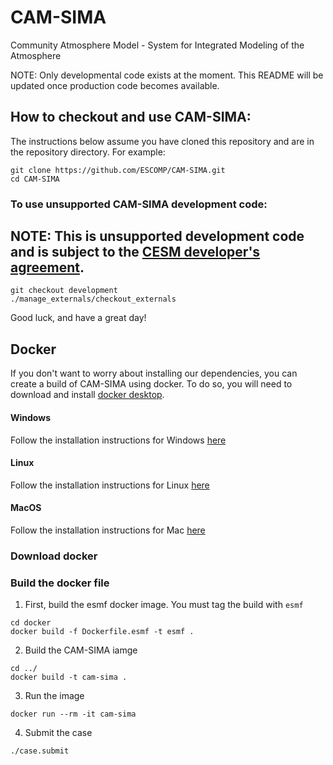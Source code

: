 # CAM-SIMA
Community Atmosphere Model - System for Integrated Modeling of the Atmosphere

NOTE:  Only developmental code exists at the moment.  This README will be updated once production code becomes available.

## How to checkout and use CAM-SIMA:

The instructions below assume you have cloned this repository and are in the repository directory. For example:
```
git clone https://github.com/ESCOMP/CAM-SIMA.git
cd CAM-SIMA
```

### To use unsupported CAM-SIMA **development** code:

## NOTE: This is **unsupported** development code and is subject to the [CESM developer's agreement](http://www.cgd.ucar.edu/cseg/development-code.html).
```
git checkout development
./manage_externals/checkout_externals
```

Good luck, and have a great day!

## Docker

If you don't want to worry about installing our dependencies, 
you can create a build of CAM-SIMA using docker. To do so, you will need to 
download and install [docker desktop](https://docs.docker.com/desktop/).

#### Windows
Follow the installation instructions for Windows [here](https://docs.docker.com/desktop/install/windows-install/)


#### Linux
Follow the installation instructions for Linux [here](https://docs.docker.com/desktop/install/linux-install/)

#### MacOS
Follow the installation instructions for Mac [here](https://docs.docker.com/desktop/install/mac-install/)

### Download docker

### Build the docker file
1. First, build the esmf docker image. You must tag the build with `esmf`
```
cd docker
docker build -f Dockerfile.esmf -t esmf .
```
2. Build the CAM-SIMA iamge
```
cd ../
docker build -t cam-sima .
```
3. Run the image
```
docker run --rm -it cam-sima
```
4. Submit the case
```
./case.submit
```